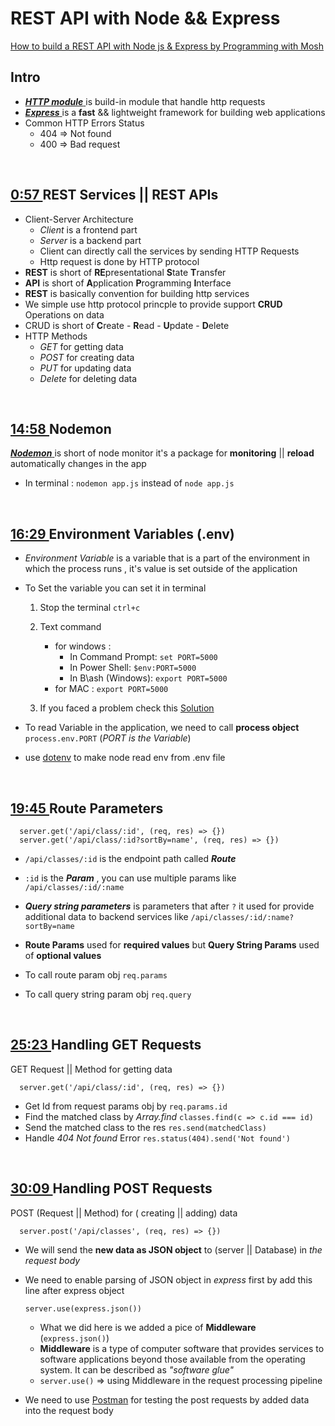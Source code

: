 # REST API with Node && Express 

 [How to build a REST API with Node js & Express by Programming with Mosh
](https://www.youtube.com/watch?v=pKd0Rpw7O48)

## Intro  

- [ ***HTTP module*** ](https://nodejs.org/api/http.html) is build-in module
  that handle http requests 
- [ ***Express*** ](https://expressjs.com/) is a **fast** && lightweight framework for building web applications
- Common HTTP Errors Status 
    - 404 => Not found 
    - 400 => Bad request 

<br>

## [ 0:57 ](https://youtu.be/pKd0Rpw7O48?t=57)  REST Services || REST APIs 

- Client-Server Architecture 
  - *Client*  is a frontend part 
  - *Server* is a backend part 
  - Client can directly call the services by sending HTTP Requests 
  -  Http request is done by HTTP protocol 
-  **REST** is short of  **RE**presentational  **S**tate **T**ransfer 
-  **API** is short of **A**pplication **P**rogramming **I**nterface 
-  **REST** is basically convention for building http services 
-  We simple use http protocol princple to provide support **CRUD** Operations on data
-  CRUD is short of **C**reate - **R**ead - **U**pdate - **D**elete 
-  HTTP Methods 
   -  *GET* for getting data 
   -  *POST* for creating data
   -  *PUT* for updating data
   -  *Delete* for deleting data

<br>

## [ 14:58 ](https://youtu.be/pKd0Rpw7O48?t=898)   Nodemon 
[ ***Nodemon*** ](https://nodemon.io/) is short of node monitor it's a package
  for **monitoring** || **reload** automatically changes in the app 
  - In terminal : `nodemon app.js` instead of `node app.js`  


<br>


## [ 16:29 ](https://youtu.be/pKd0Rpw7O48?t=989)  Environment Variables (.env) 

- *Environment Variable* is a variable that is a part of the environment in which the
process runs , it's value is set outside of the application 

- To Set the variable you can set it in terminal 
  1. Stop the terminal `ctrl+c`
  2. Text command
       - for windows  :
         - In Command Prompt: `set PORT=5000`
         - In Power Shell: `$env:PORT=5000 `
         - In B\ash (Windows): `export PORT=5000`
       - for MAC  : `export PORT=5000` 

  3.  If you faced a problem check this [Solution](https://stackoverflow.com/questions/53256555/not-able-to-set-process-env-port-variable-in-windows-for-node)
- To read Variable in the application, we need to call **process object**
  `process.env.PORT` (*PORT is the Variable*)
- use [dotenv](https://www.npmjs.com/package/dotenv) to make node read  env from .env file 

<br>

## [ 19:45 ](https://youtu.be/pKd0Rpw7O48?t=1185)  Route Parameters 


      server.get('/api/class/:id', (req, res) => {})
      server.get('/api/class/:id?sortBy=name', (req, res) => {})
      
- `/api/classes/:id` is the endpoint path called  ***Route*** 
- `:id` is the ***Param*** , you can use multiple params like `/api/classes/:id/:name`
- ***Query string parameters*** is parameters that after `?` it used for provide
  additional data to backend services like  `/api/classes/:id/:name?sortBy=name`
- **Route Params** used for **required values** but **Query String Params** used
  of **optional values** 

- To call route param obj `req.params`
- To call query string param obj `req.query`

<br>

## [ 25:23 ](https://youtu.be/pKd0Rpw7O48?t=1523)  Handling GET Requests

GET Request || Method for getting data 

      server.get('/api/class/:id', (req, res) => {})

- Get Id from request params obj by `req.params.id`
- Find the matched class by *Array.find* `classes.find(c => c.id === id)`
- Send the matched class to the res `res.send(matchedClass)`
- Handle *404 Not found* Error  `res.status(404).send('Not found')`

<br>

## [ 30:09 ](https://youtu.be/pKd0Rpw7O48?t=1809)  Handling POST Requests

POST (Request || Method) for ( creating || adding) data 

      server.post('/api/classes', (req, res) => {})
- We will send the **new data as JSON object** to (server || Database) in *the request body*  
- We need to enable parsing of JSON object in *express* first by add this line after express object 

      
      server.use(express.json()) 

  - What we did here is we added a pice of **Middleware** (`express.json()`)
  - **Middleware** is a type of computer software that provides services to software applications beyond those available from the operating system. It can be described as *"software glue"*
  - `server.use()` => using Middleware in the request processing pipeline

- We need to use [Postman](https://www.postman.com/) for testing  the post
  requests by added data
  into the request body 
